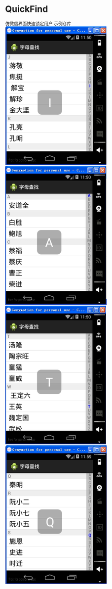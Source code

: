 # QuickFind
仿微信界面快速锁定用户 示例仓库  
![image](./1.png)  
![image](./2.png)  
![image](./3.png)  
![image](./4.png)  
